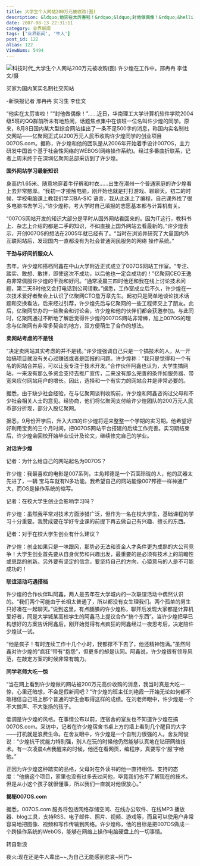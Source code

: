 ```yaml
---
title: 大学生个人网站200万元被收购(图)
description: &ldquo;他实在太厉害啦！&rdquo;&ldquo;封他做偶像！&rdquo;&hellip;&hellip;近日，华南理工大学计算机软件学院2004级5班的QQ群前所未有地热闹，话题焦点集中在该班一位名叫许少煌的同学。原来，8月8日国内某大型综合网站挂出了一条不足500字的消息，称国内实名制社交网站&mdash;&mdash;亿聚网正式以200万元人民币收购许少煌同学的创业项目007OS.com。据称...
date: 2007-08-13 22:31:11
category: 业界新闻
tags: ['业界新闻', '牛人']
post_id: 122
alias: 122
ViewNums: 5494
---
```

![科技时代_大学生个人网站200万元被收购(图)](http://www.sinaimg.cn/IT/i/2007-08-13/U1897P2T1D1671291F13DT20070813081458.jpg)
许少煌在工作中。邢冉冉 李佳文/摄

买家为国内某实名制社交网站

-新快报记者 邢冉冉 实习生 李佳文

&ldquo;他实在太厉害啦！&rdquo;&ldquo;封他做偶像！&rdquo;&hellip;&hellip;近日，华南理工大学计算机软件学院2004级5班的QQ群前所未有地热闹，话题焦点集中在该班一位名叫许少煌的同学。原来，8月8日国内某大型综合网站挂出了一条不足500字的消息，称国内实名制社交网站&mdash;&mdash;亿聚网正式以200万元人民币收购许少煌同学的创业项目007OS.com。据称，许少煌和他的团队是从2006年开始着手设计007OS，主力研发中国首个基于社会性网络的WEBOS(网络操作系统)。经过多番曲折联系，记者上周末终于在深圳亿聚网总部采访到了许少煌。

**国外网站学习最新知识**

身高约1.65米、随意地穿着牛仔裤和衬衣&hellip;&hellip;出生在潮州一个普通家庭的许少煌看上去非常憨厚。&ldquo;我初一才接触电脑，刚开始也就是打打游戏、聊聊天。初二的时候，学校电脑课上教我们学习BA-SIC 语言，我从此迷上了编程，自己课外找了很多电脑书去学习。&rdquo;许少煌称，考大学时自己填报的志愿基本都与计算机有关。

&ldquo;007OS网站开发的知识大部分是平时从国外网站看回来的。因为IT这行，教科书上、杂志上介绍的都是二手的知识，不如直接上国外网站去看最新的。&rdquo;许少煌表示，开创007OS的想法在2005年就已经有了。&ldquo;当时在浏览并研究了大量国内外互联网站后，发现国内一直都没有为社会普通网民服务的网络 操作系统。&rdquo;

**干劲与好问折服众人**

去年，许少煌和搭档阿鑫在中山大学附近正式成立了007OS网站工作室。&ldquo;专注、踏实、敢想、敢拼，即使这次不成功，以后他也一定会成功的！&rdquo;亿聚网CEO王逸舟非常佩服许少煌的干劲和好问。&ldquo;通常凌晨三四时他还和我在线上讨论技术问题，第二天8时他又会打电话到公司请教。&rdquo;据悉，工作室成立后不久，许少煌在一次技术爱好者聚会上认识了亿聚网CTO詹万章先生。起初只是简单地谈论技术话题和交换看法，后来经过引荐，许少煌先后与亿聚网的一些工程师交上了朋友。此后，亿聚网举办的一些聚会和讨论会，许少煌和他的伙伴们都会获邀参加。与此同时，亿聚网通过不断地了解后觉得许少煌的007OS网站非常棒，加上007OS的理念与亿聚网有非常多契合的地方，双方便萌生了合作的想法。

**卖网站考虑的不是钱**

&ldquo;决定卖网站其实考虑的并不是钱。&rdquo;许少煌强调自己只是一个搞技术的人，从一开始搞项目就没有关心过赚钱或者是回报的问题。许少煌称：&ldquo;我只是觉得和一个有名的网站合并后，可以让我专注于技术开发。&rdquo;合作伙伴阿鑫也认为，大学生搞网站，一来没有那么多资金支持去推广宣传，二来没有那么完善的条件如服务器、带宽来应付网站用户的增长。因此，选择和一个有实力的网站合并是非常必要的。

据悉，由于缺少社会经验，在与亿聚网谈判收购前，许少煌和阿鑫咨询过父母和不少社会相关人士的意见。经协商，他们将亿聚网支付给许少煌团队的200万元人民币部分折现，部分入股亿聚网。

据悉，9月份开学后，升入大四的许少煌将迎来整整一个学期的实习期。他希望好好利用宝贵的三个月时间，把007OS网站平台搭建的后续工作完善。实习期结束后，许少煌会回校开始毕业设计及论文，继续修完自己的学业。

**对话许少煌**

记者：为什么给自己的网站起名为007OS？

许少煌：我最喜欢的电影是007系列，主角邦德是一个百面玲珑的人，他的武器太先进了，一辆 宝马车就有N多功能。我希望自己的网站能像007邦德一样神通广大，而OS是操作系统的缩写。

记者：在校大学生创业会影响学习吗？

许少煌：虽然我平常对技术方面涉猎广泛，但作为一名在校大学生，基础课程的学习十分重要。我赞成要在学好专业课的前提下再去做自己有兴趣、擅长的东西。

记者：对于在校大学生创业有什么建议？

许少煌：创业如果只是一味跟风，那势必无法和资金人才条件更为成熟的大公司竞争！大学生创业首先要从自身优势和兴趣出发，最重要的是必须有技术上的前瞻性或思路的创新。另外要有坚定的信念，要坚持自己的方向，心猿意马的人是不可能成功的！

**联谊活动巧遇搭档**

许少煌的合作伙伴叫阿鑫，两人是去年在大学城内的一次联谊活动中偶然认识的。&ldquo;我们两个可能由于长相太普通了，所以都没有女生理我们。两个孤单的男生只好凑在一起聊天。&rdquo;说到这里，有点腼腆的许少煌称，聊开后发现大家都是计算机爱好者，同是大学城某高校学生的阿鑫马上提议合作&ldquo;搞个东西&rdquo;。当许少煌把早已构想好的方案告诉阿鑫后，刚开始觉得有点疯狂的阿鑫经过一夜思考后，决定陪许少煌试一试。

&ldquo;他是疯子！有时连续工作十几个小时，我都撑不下去了，他还精神饱满。&rdquo;虽然阿鑫对许少煌的&ldquo;疯狂&rdquo;带有&ldquo;抱怨&rdquo;，但更多的却是认同。阿鑫说，许少煌很有领导风范，在敲定方案的时候非常有魄力。

**同学老师大吃一惊**

&ldquo;当在网上看到许少煌做的网站被200万元高价收购的消息，我当时真是大吃一惊，心里还暗想，不会是假新闻吧？&rdquo;许少煌的班主任刘艳霞一开始无论如何都不敢相信自己班上那个普通的学生会取得这样的成绩。在刘老师眼中，许少煌是一个不大做声、不大张扬的孩子。

低调是许少煌的风格。在事情公布以前，连宿舍的室友也不知道许少煌在搞007OS.com。采访中，记者在许少煌宿舍书桌上方的墙上看到几个醒目的大字&mdash;&mdash;打机就是浪费生命。在舍友眼中，许少煌是一个自制力很强的人。舍友阿俊说：&ldquo;少煌抗干扰能力特别强，别人在玩的时候他仍然能够认真地在钻研网络技术。有一次凌晨4点我醒来的时候，他还在看网页，编程序，真要写个&lsquo;服&rsquo;字给他。&rdquo;

正因为许少煌这种踏实的品格，父母对在外读书的他一直持相信、支持的态度：&ldquo;他搞这个项目，家里也没有过多去过问他，毕竟我们也不了解现在的技术。但是从小这个孩子就很懂事，所以我们一直就对他很放心。&rdquo;

**揭秘007OS.com**

据悉，007OS.com 服务将包括网络存储空间、在线办公软件、在线MP3 播放器、blog工具，支持RSS、电子邮件、照片、视频、游戏等，而且可以使用户非常容易地把图像、视频和写作传输到网络。许少煌称，他的目标是把007OS做成一个跨操作系统的WebOS，能够在网络上操作电脑硬盘上的一切事情。

转自新浪

夜火:现在还是牛人辈出~~,为自己无能感到悲哀~阿门~

